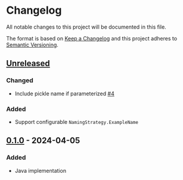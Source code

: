# Changelog

All notable changes to this project will be documented in this file.

The format is based on [Keep a Changelog](https://keepachangelog.com/en/1.0.0/)
and this project adheres to [Semantic Versioning](https://semver.org/spec/v2.0.0.html).

## [Unreleased]
### Changed
- Include pickle name if parameterized [#4](https://github.com/cucumber/testng-xml-formatter/pull/4)

### Added
- Support configurable `NamingStrategy.ExampleName`

## [0.1.0] - 2024-04-05
### Added
- Java implementation

[Unreleased]: https://github.com/cucumber/testng-xml-formatter/compare/v0.1.0...HEAD
[0.1.0]: https://github.com/cucumber/testng-xml-formatter/compare/84ab54710362cbbfa1545d092fd4c9d0e69f74cf...v0.1.0
